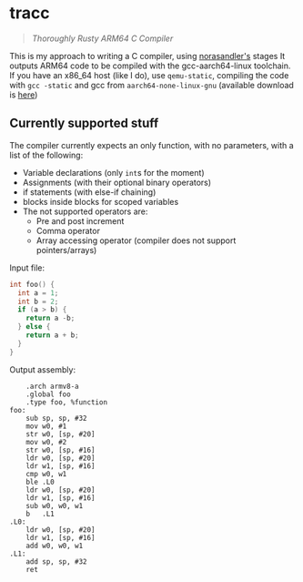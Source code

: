 # tracc

> *Thoroughly Rusty ARM64 C Compiler*

This is my approach to writing a C compiler, using [norasandler's](https://github.com/nlsandler/write_a_c_compiler) stages
It outputs ARM64 code to be compiled with the gcc-aarch64-linux toolchain.
If you have an x86\_64 host (like I do), use `qemu-static`, compiling the code with `gcc -static` and gcc from `aarch64-none-linux-gnu` (available download is [here](https://developer.arm.com/tools-and-software/open-source-software/developer-tools/gnu-toolchain/gnu-a/downloads))

## Currently supported stuff

The compiler currently expects an only function, with no parameters, with a list of the following:
  - Variable declarations (only `int`s for the moment)
  - Assignments (with their optional binary operators)
  - if statements (with else-if chaining)
  - blocks inside blocks for scoped variables
  - The not supported operators are:
    - Pre and post increment
    - Comma operator
    - Array accessing operator (compiler does not support pointers/arrays)

Input file:

```c
int foo() {
  int a = 1;
  int b = 2;
  if (a > b) {
    return a -b;
  } else {
    return a + b;
  }
}
```

Output assembly:

```armasm
	.arch armv8-a
	.global foo
	.type foo, %function
foo:
	sub sp, sp, #32
	mov w0, #1
	str w0, [sp, #20]
	mov w0, #2
	str w0, [sp, #16]
	ldr w0, [sp, #20]
	ldr w1, [sp, #16]
	cmp w0, w1
	ble .L0
	ldr w0, [sp, #20]
	ldr w1, [sp, #16]
	sub w0, w0, w1
	b   .L1
.L0:
	ldr w0, [sp, #20]
	ldr w1, [sp, #16]
	add w0, w0, w1
.L1:
	add sp, sp, #32
	ret
```
